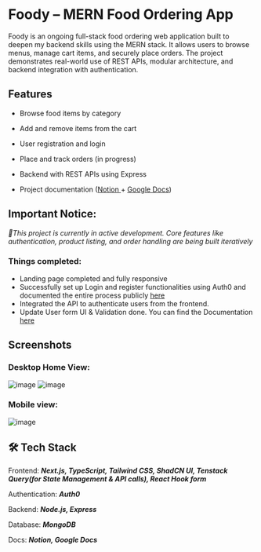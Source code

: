 #  Foody – MERN Food Ordering App
Foody is an ongoing full-stack food ordering web application built to deepen my backend skills using the MERN stack. It allows users to browse menus, manage cart items, and securely place orders. The project demonstrates real-world use of REST APIs, modular architecture, and backend integration with authentication.
## Features
- Browse food items by category

- Add and remove items from the cart

- User registration and login

- Place and track orders (in progress)

- Backend with REST APIs using Express

- Project documentation ([Notion ]( https://www.notion.so/MERN-Food-Application-Docs-1888e670a18e809890addab0118ce9c4?pvs=4)+ [Google Docs]( https://docs.google.com/document/d/1e2PqChVy0JU3fPJ6-Yl778OZ9c79jhpLIOgr07ZWEo0/edit?usp=sharing ))

## Important Notice: 

_🚧This project is currently in active development. Core features like authentication, product listing, and order handling are being built iteratively_

### Things completed: 
- Landing page completed and fully responsive
- Successfully set up Login and register functionalities using Auth0 and documented the entire process publicly [here](https://x.com/Izunnaya_/status/1887568820145168774)
- Integrated the API to authenticate users from the frontend. 
- Update User form UI & Validation done. You can find the Documentation [here](https://docs.google.com/document/d/1e2PqChVy0JU3fPJ6-Yl778OZ9c79jhpLIOgr07ZWEo0/edit?tab=t.0#heading=h.8u2lvhe3101j)

## Screenshots
### Desktop Home View:
![image](https://github.com/user-attachments/assets/7245eec5-8750-42b3-ade0-c37ed7697e55)
![image](https://github.com/user-attachments/assets/106f5ac1-d863-4d76-870e-a11fec019d35)


### Mobile view:
![image](https://github.com/user-attachments/assets/543b8f53-0ad6-46eb-bf2f-cad173f5e4d9)

## 🛠 Tech Stack
Frontend: _**Next.js, TypeScript, Tailwind CSS, ShadCN UI, Tenstack Query(for State Management & API calls), React Hook form**_

Authentication: _**Auth0**_

Backend: _**Node.js, Express**_

Database: _**MongoDB**_

Docs: _**Notion, Google Docs**_
